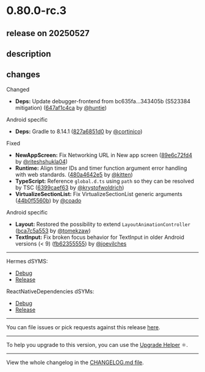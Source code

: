 # 0.80.0-rc.3

## release on 20250527
## description
## changes
Changed

* <strong>Deps:</strong> Update debugger-frontend from bc635fa...343405b (S523384 mitigation) (<a href="https://github.com/facebook/react-native/commit/647af1c4ca219515ab00b442370b61346ba1edb1">647af1c4ca</a> by <a href="https://github.com/huntie">@huntie</a>)

Android specific

* <strong>Deps:</strong> Gradle to 8.14.1 (<a href="https://github.com/facebook/react-native/commit/827a6851d0a61c048fec7a73ca3b293ef90ad2ae">827a6851d0</a> by <a href="https://github.com/cortinico">@cortinico</a>)

Fixed

* <strong>NewAppScreen:</strong> Fix Networking URL in New app screen (<a href="https://github.com/facebook/react-native/commit/89e6c72fd4ba6c0610e892069ee5b96092dfc192">89e6c72fd4</a> by <a href="https://github.com/riteshshukla04">@riteshshukla04</a>)
* <strong>Runtime:</strong> Align timer IDs and timer function argument error handling with web standards. (<a href="https://github.com/facebook/react-native/commit/480a4642e5a644becf1c477d3d239f9b57efff3a">480a4642e5</a> by <a href="https://github.com/kitten">@kitten</a>)
* <strong>TypeScript:</strong> Reference <code>global.d.ts</code> using <code>path</code> so they can be resolved by TSC (<a href="https://github.com/facebook/react-native/commit/6399caef635b6aadc4c98ec37c9f007f81fa1f79">6399caef63</a> by <a href="https://github.com/krystofwoldrich">@krystofwoldrich</a>)
* <strong>VirtualizeSectionList:</strong> Fix VirtualizeSectionList generic arguments (<a href="https://github.com/facebook/react-native/commit/44b0f5560b285dfd8e28e6056e9434d76734f3fd">44b0f5560b</a>) by <a href="https://github.com/coado">@coado</a>

Android specific

* <strong>Layout:</strong> Restored the possibility to extend <code>LayoutAnimationController</code> (<a href="https://github.com/facebook/react-native/commit/bca7c5a55301398beaa6ca35c96ae7ad5426c297">bca7c5a553</a> by <a href="https://github.com/tomekzaw">@tomekzaw</a>)
* <strong>TextInput:</strong> Fix broken focus behavior for TextInput in older Android versions (< 9) (<a href="https://github.com/facebook/react-native/commit/fb623555552075793086acdd1ddd0c1e3fba72c4">fb62355555</a>) by <a href="https://github.com/joevilches">@joevilches</a>

*** ** * ** ***

Hermes dSYMS:

* <a href="https://repo1.maven.org/maven2/com/facebook/react/react-native-artifacts/0.80.0-rc.3/react-native-artifacts-0.80.0-rc.3-hermes-framework-dSYM-debug.tar.gz" rel="nofollow">Debug</a>
* <a href="https://repo1.maven.org/maven2/com/facebook/react/react-native-artifacts/0.80.0-rc.3/react-native-artifacts-0.80.0-rc.3-hermes-framework-dSYM-release.tar.gz" rel="nofollow">Release</a>

ReactNativeDependencies dSYMs:

* <a href="https://repo1.maven.org/maven2/com/facebook/react/react-native-artifacts/0.80.0-rc.3/react-native-artifacts-0.80.0-rc.3-reactnative-dependencies-dSYM-debug.tar.gz" rel="nofollow">Debug</a>
* <a href="https://repo1.maven.org/maven2/com/facebook/react/react-native-artifacts/0.80.0-rc.3/react-native-artifacts-0.80.0-rc.3-reactnative-dependencies-dSYM-release.tar.gz" rel="nofollow">Release</a>

*** ** * ** ***

You can file issues or pick requests against this release <a href="https://github.com/reactwg/react-native-releases/issues/new/choose">here</a>.

*** ** * ** ***

To help you upgrade to this version, you can use the <a href="https://react-native-community.github.io/upgrade-helper/" rel="nofollow">Upgrade Helper</a> ⚛️.

*** ** * ** ***

View the whole changelog in the <a href="https://github.com/facebook/react-native/blob/main/CHANGELOG.md">CHANGELOG.md file</a>.

